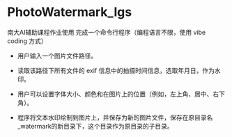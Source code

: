 # PhotoWatermark_lgs
南大AI辅助课程作业使用
完成一个命令行程序（编程语言不限，使用 vibe coding 方式）

- 用户输入一个图片文件路径。

- 读取该路径下所有文件的 exif 信息中的拍摄时间信息，选取年月日，作为水印。

- 用户可以设置字体大小、颜色和在图片上的位置（例如，左上角、居中、右下角）。

- 程序将文本水印绘制到图片上，并保存为新的图片文件，保存在原目录名_watermark的新目录下，这个目录作为原目录的子目录。
